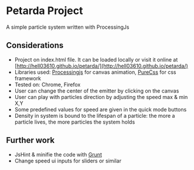 Petarda Project
===========================

A simple particle system written with ProcessingJs

Considerations
---------------------------

- Project on index.html file. It can be loaded locally or visit it online at [http://hell03610.github.io/petarda/](http://hell03610.github.io/petarda/)
- Libraries used: [Processingjs](http://processingjs.org/) for canvas animation, [PureCss](http://purecss.io/) for css framework
- Tested on: Chrome, Firefox
- User can change the center of the emitter by clicking on the canvas
- User can play with particles direction by adjusting the speed max & min X,Y
- Some predefined values for speed are given in the quick mode buttons
- Density in system is bound to the lifespan of a particle: the more a particle lives, the more particles the system holds

Further work
---------------------------
- JsHint & minifie the code with [Grunt](http://gruntjs.com/)
- Change speed ui inputs for sliders or similar 

